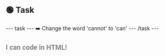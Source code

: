 <h2 class="c-project-heading--task">🟢 Task</h2>
--- task ---
➡️ Change the word 'cannot' to 'can'
--- /task ---

<h1 style="color: grey; 
            font-size: 18px; 
            font-family: Roboto;">
    I can code in HTML!
</h1>

